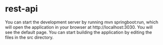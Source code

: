 # rest-api
You can start the development server by running mvn springboot:run, which will open the application in your browser at http://localhost:3030. 
You will see the default page. You can start building the application by editing the files in the src directory. 

